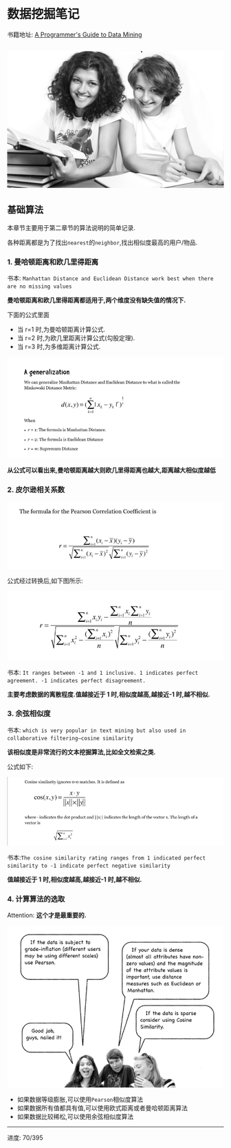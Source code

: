 # 数据挖掘笔记

书籍地址: [A Programmer's Guide to Data Mining](http://guidetodatamining.com/)

## ![](imgs/book.png)

## 基础算法

本章节主要用于第二章节的算法说明的简单记录.

各种距离都是为了找出`nearest`的`neighbor`,找出相似度最高的用户/物品.

### 1. 曼哈顿距离和欧几里得距离

书本: `Manhattan Distance and Euclidean Distance work best when there are no missing values`

**曼哈顿距离和欧几里得距离都适用于,两个维度没有缺失值的情况下.**

下面的公式里面

- 当 r=1 时,为曼哈顿距离计算公式.
- 当 r=2 时,为欧几里距离计算公式(勾股定理).
- 当 r=3 时,为多维距离计算公式.

![](imgs/20181016140244.png)

**从公式可以看出来,曼哈顿距离越大则欧几里得距离也越大,距离越大相似度越低**

### 2. 皮尔逊相关系数

![imgs/20181016134418.png](imgs/20181016134418.png)

公式经过转换后,如下图所示:

![imgs/20181016134418.png](imgs/20181016134827.png)

书本: `It ranges between -1 and 1 inclusive. 1 indicates perfect agreement. -1 indicates perfect disagreement.`

**主要考虑数据的离散程度.值越接近于 1 时,相似度越高,越接近-1 时,越不相似.**

### 3. 余弦相似度

书本: `which is very popular in text mining but also used in collaborative filtering—cosine similarity`

**该相似度是非常流行的文本挖掘算法,比如全文检索之类.**

公式如下:

![imgs/20181016141354.png](imgs/20181016141354.png)

书本:`The cosine similarity rating ranges from 1 indicated perfect similarity to -1 indicate perfect negative similarity`

**值越接近于 1 时,相似度越高,越接近-1 时,越不相似.**

### 4. 计算算法的选取

Attention: **这个才是最重要的.**

![](imgs/20181016144548.png)

- 如果数据等级膨胀,可以使用`Pearson`相似度算法
- 如果数据所有值都具有值,可以使用欧式距离或者曼哈顿距离算法
- 如果数据比较稀松,可以使用余弦相似度算法

---

进度: 70/395

